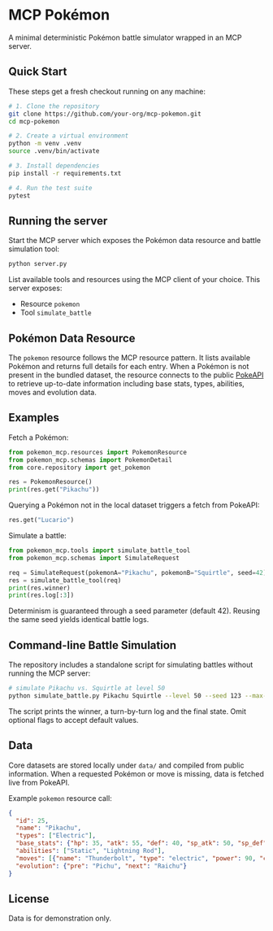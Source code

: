 # MCP Pokémon

A minimal deterministic Pokémon battle simulator wrapped in an MCP server.

## Quick Start

These steps get a fresh checkout running on any machine:

```bash
# 1. Clone the repository
git clone https://github.com/your-org/mcp-pokemon.git
cd mcp-pokemon

# 2. Create a virtual environment
python -m venv .venv
source .venv/bin/activate

# 3. Install dependencies
pip install -r requirements.txt

# 4. Run the test suite
pytest
```

## Running the server

Start the MCP server which exposes the Pokémon data resource and battle
simulation tool:

```bash
python server.py
```

List available tools and resources using the MCP client of your choice. This server exposes:

- Resource `pokemon`
- Tool `simulate_battle`

## Pokémon Data Resource

The `pokemon` resource follows the MCP resource pattern. It lists available
Pokémon and returns full details for each entry. When a Pokémon is not present
in the bundled dataset, the resource connects to the public [PokeAPI](https://pokeapi.co/)
to retrieve up-to-date information including base stats, types, abilities, moves
and evolution data.

## Examples

Fetch a Pokémon:

```python
from pokemon_mcp.resources import PokemonResource
from pokemon_mcp.schemas import PokemonDetail
from core.repository import get_pokemon

res = PokemonResource()
print(res.get("Pikachu"))
```

Querying a Pokémon not in the local dataset triggers a fetch from PokeAPI:

```python
res.get("Lucario")
```

Simulate a battle:

```python
from pokemon_mcp.tools import simulate_battle_tool
from pokemon_mcp.schemas import SimulateRequest

req = SimulateRequest(pokemonA="Pikachu", pokemonB="Squirtle", seed=42)
res = simulate_battle_tool(req)
print(res.winner)
print(res.log[:3])
```

Determinism is guaranteed through a seed parameter (default 42). Reusing the
same seed yields identical battle logs.

## Command-line Battle Simulation

The repository includes a standalone script for simulating battles without
running the MCP server:

```bash
# simulate Pikachu vs. Squirtle at level 50
python simulate_battle.py Pikachu Squirtle --level 50 --seed 123 --max-turns 200
```

The script prints the winner, a turn-by-turn log and the final state. Omit
optional flags to accept default values.

## Data

Core datasets are stored locally under `data/` and compiled from public information.
When a requested Pokémon or move is missing, data is fetched live from PokeAPI.

Example `pokemon` resource call:

```json
{
  "id": 25,
  "name": "Pikachu",
  "types": ["Electric"],
  "base_stats": {"hp": 35, "atk": 55, "def": 40, "sp_atk": 50, "sp_def": 50, "speed": 90},
  "abilities": ["Static", "Lightning Rod"],
  "moves": [{"name": "Thunderbolt", "type": "electric", "power": 90, "category": "special", "accuracy": 100, "effect": "may_paralyze"}, ...],
  "evolution": {"pre": "Pichu", "next": "Raichu"}
}
```

## License

Data is for demonstration only.
